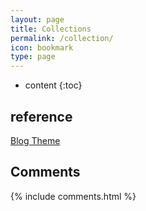 ```yaml
---
layout: page
title: Collections
permalink: /collection/
icon: bookmark
type: page
---
```


* content
{:toc}

## reference
[Blog Theme](https://github.com/Gaohaoyang/gaohaoyang.github.io)

## Comments

{% include comments.html %}
